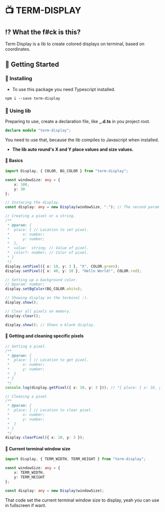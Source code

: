 # 📺 TERM-DISPLAY

## ⁉️  What the f#ck is this?

Term Display is a lib to create colored displays on terminal, based on coordinates.

## 🔮 Getting Started

### 💾 Installing

* To use this package you need Typescript installed.

```shell
npm i --save term-display
```
### 🔧 Using lib

Preparing to use, create a declaration file, like **_.d.ts** in you project root.

```ts
declare module "term-display";
```

You need to use that, because the lib compiles to Javascript when installed.

* **The lib auto round's X and Y place values and size values.**

#### 🔨 Basics

```ts
import Display, { COLOR, BG_COLOR } from "term-display";

const windowSize: any = {
	x: 100,
	y: 30
};

// Instacing the display.
const display: any = new Display(windowSize, "."); // The second param is the white space value, default is "x".

// Creating a pixel or a string.
/**
 * @param: {
 * 	place: { // Location to set pixel.
 * 		x: number;
 * 		y: number;
 * 	},
 * 	value:  string; // Value of pixel.
 * 	color?: number; // Color of pixel.
 * }
 */
display.setPixel({ x: 10, y: 3 }, "X", COLOR.green);
display.setPixel({ x: 40, y: 10 }, "Hello World!", COLOR.red);

// Setting up a background color.
// @param: number;
display.setBgColor(BG_COLOR.white);

// Showing display on the terminal :).
display.show();

// Clear all pixels on memory.
display.clear();

display.show(); // Shows a blank display.
```

#### 🔨 Getting and cleaning specific pixels

```ts
// Getting a pixel.
/**
 * @param: {
 * 	place: { // Location to get pixel.
 * 		x: number;
 * 		y: number;
 * 	}
 * }
 */
console.log(display.getPixel({ x: 10, y: 3 })); // "{ place: { x: 10, y: 3 }, value: "X", color: 31, compost: false }".

// Cleaning a pixel
/**
 * @param: {
 * 	place: { // Location to clear pixel.
 * 		x: number;
 * 		y: number;
 * 	}
 * }
 */
display.clearPixel({ x: 10, y: 3 });
```

#### 🔨 Current terminal window size

```ts
import Display, { TERM_WIDTH, TERM_HEIGHT } from "term-display";

const windowSize: any = {
	x: TERM_WIDTH,
	y: TERM_HEIGHT
};

const display: any = new Display(windowSize);
```

That code set the current terminal window size to display, yeah you can use in fullscreen if want.

